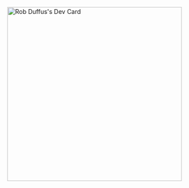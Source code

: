 <a href="https://app.daily.dev/webnostix"><img src="https://api.daily.dev/devcards/f4f1ff1801634bd19f75b3b134623760.png?r=s0f" width="400" alt="Rob Duffus's Dev Card"/></a>
